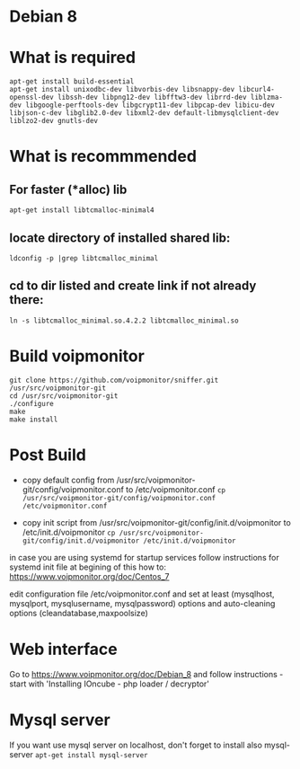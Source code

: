 # Debian 8

# What is required

```
apt-get install build-essential
apt-get install unixodbc-dev libvorbis-dev libsnappy-dev libcurl4-openssl-dev libssh-dev libpng12-dev libfftw3-dev librrd-dev liblzma-dev libgoogle-perftools-dev libgcrypt11-dev libpcap-dev libicu-dev libjson-c-dev libglib2.0-dev libxml2-dev default-libmysqlclient-dev liblzo2-dev gnutls-dev
```

# What is recommmended

## For faster (*alloc) lib
`apt-get install libtcmalloc-minimal4`

## locate directory of installed shared lib:
`ldconfig -p |grep libtcmalloc_minimal`

## cd to dir listed and create link if not already there:
`ln -s libtcmalloc_minimal.so.4.2.2 libtcmalloc_minimal.so`


# Build voipmonitor

```
git clone https://github.com/voipmonitor/sniffer.git /usr/src/voipmonitor-git
cd /usr/src/voipmonitor-git
./configure
make
make install
```

# Post Build

* copy default config from /usr/src/voipmonitor-git/config/voipmonitor.conf to /etc/voipmonitor.conf
`cp /usr/src/voipmonitor-git/config/voipmonitor.conf /etc/voipmonitor.conf`

* copy init script from /usr/src/voipmonitor-git/config/init.d/voipmonitor to /etc/init.d/voipmonitor
`cp /usr/src/voipmonitor-git/config/init.d/voipmonitor /etc/init.d/voipmonitor`

in case you are using systemd for startup services follow instructions for systemd init file at begining of this how to: https://www.voipmonitor.org/doc/Centos_7

edit configuration file /etc/voipmonitor.conf and set at least (mysqlhost, mysqlport, mysqlusername, mysqlpassword)  options and auto-cleaning options (cleandatabase,maxpoolsize)


# Web interface

Go to https://www.voipmonitor.org/doc/Debian_8
and follow instructions - start with 'Installing IOncube - php loader / decryptor'


# Mysql server

If you want use mysql server on localhost, don't forget to install also mysql-server
`apt-get install mysql-server`

